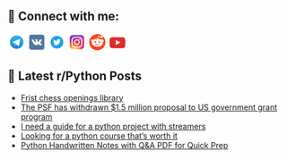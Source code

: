 ## 🔎 Connect with me:
[<img src="https://github.com/bullbesh/bullbesh/blob/main/images/Telegram.png" width="32" height="32" />](https://t.me/bullbesh)
[<img src="https://github.com/bullbesh/bullbesh/blob/main/images/VK.png" width="32" height="32" />](https://vk.com/bullbesh)
[<img src="https://github.com/bullbesh/bullbesh/blob/main/images/Twitter.png" width="32" height="32" />](https://twitter.com/bullbesh1)
[<img src="https://github.com/bullbesh/bullbesh/blob/main/images/Instagram.png" width="32" height="32" />](https://www.instagram.com/bullbesh)
[<img src="https://github.com/bullbesh/bullbesh/blob/main/images/Reddit.png" width="32" height="32" />](https://www.reddit.com/user/bullbesh)
[<img src="https://github.com/bullbesh/bullbesh/blob/main/images/YouTube.png" width="32" height="32" />](https://www.youtube.com/channel/UCtfjRs6uzgq5mfm8S06WTcg)

## 📕 Latest r/Python Posts
<!-- BLOG-POST-LIST:START -->
- [Frist chess openings library](https://www.reddit.com/r/Python/comments/1ohiwaw/frist_chess_openings_library/)
- [The PSF has withdrawn $1.5 million proposal to US government grant program](https://www.reddit.com/r/Python/comments/1ohh6v2/the_psf_has_withdrawn_15_million_proposal_to_us/)
- [I need a guide for a python project with streamers](https://www.reddit.com/r/Python/comments/1ohgz5z/i_need_a_guide_for_a_python_project_with_streamers/)
- [Looking for a python course that’s worth it](https://www.reddit.com/r/Python/comments/1ohe75v/looking_for_a_python_course_thats_worth_it/)
- [Python Handwritten Notes with Q&amp;A PDF for Quick Prep](https://www.reddit.com/r/Python/comments/1ohe4xu/python_handwritten_notes_with_qa_pdf_for_quick/)
<!-- BLOG-POST-LIST:END -->
